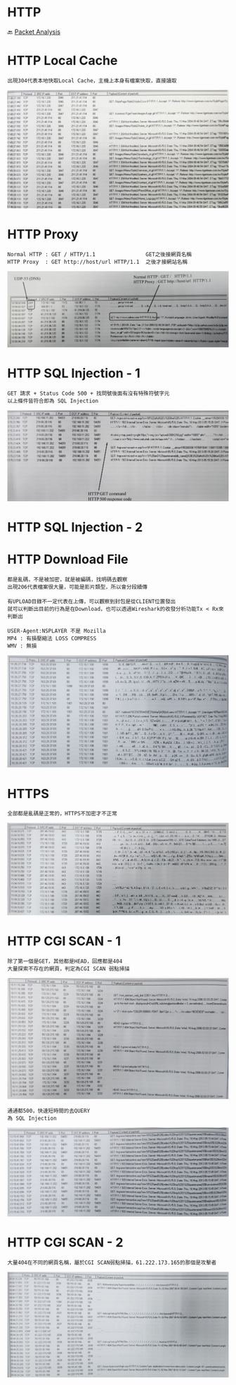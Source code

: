 HTTP
===
🔙 [Packet Analysis](../README.md)

# HTTP Local Cache
```
出現304代表本地快取Local Cache，主機上本身有檔案快取，直接讀取
```
![](../_src/40.jpg)
# HTTP Proxy
```
Normal HTTP : GET / HTTP/1.1                GET之後接網頁名稱
HTTP Proxy  : GET http://host/url HTTP/1.1  之後才接網站名稱
```
![](../_src/41.jpg)
# HTTP SQL Injection - 1
```
GET 請求 + Status Code 500 + 找問號後面有沒有特殊符號字元
以上條件皆符合即為 SQL Injection
```
![](../_src/44.jpg)
# HTTP SQL Injection - 2
# HTTP Download File
```
都是亂碼，不是被加密，就是被編碼，找明碼去觀察
出現206代表檔案很大量，可能是影片類型，所以會分段續傳

有UPLOAD目錄不一定代表在上傳，可以觀察到封包是從CLIENT位置發出
就可以判斷出目前的行為是在Download，也可以透過Wireshark的收發分析功能Tx < Rx來判斷出

USER-Agent:NSPLAYER 不是 Mozilla
MP4 : 有損壓縮法 LOSS COMPRESS
WMV : 無損
```
![](../_src/47.jpg)
# HTTPS
```
全部都是亂碼是正常的，HTTPS不加密才不正常
```
![](../_src/52.jpg)
# HTTP CGI SCAN - 1
```
除了第一個是GET，其他都是HEAD，回應都是404
大量探索不存在的網頁，判定為CGI SCAN 弱點掃描
```
![](../_src/63.jpg)
```
通通都500，快速短時間的去QUERY
為 SQL Injection
```
![](../_src/65.jpg)
# HTTP CGI SCAN - 2
```
大量404在不同的網頁名稱，屬於CGI SCAN弱點掃描，61.222.173.165的那個是攻擊者
```
![](../_src/196.jpg)
